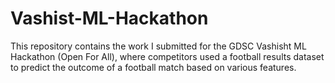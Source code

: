 # Vashist-ML-Hackathon
This repository contains the work I submitted for the GDSC Vashisht ML Hackathon (Open For All), where competitors used a football results dataset to predict the outcome of a football match based on various features.
